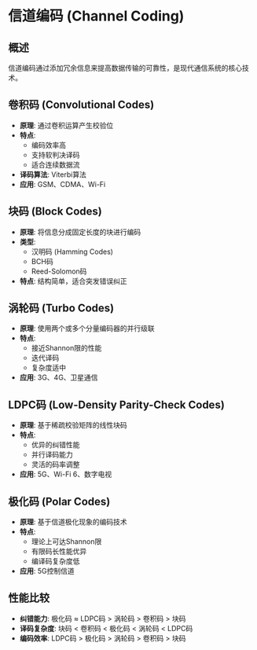 # 信道编码 (Channel Coding)

## 概述
信道编码通过添加冗余信息来提高数据传输的可靠性，是现代通信系统的核心技术。

## 卷积码 (Convolutional Codes)
- **原理**: 通过卷积运算产生校验位
- **特点**: 
  - 编码效率高
  - 支持软判决译码
  - 适合连续数据流
- **译码算法**: Viterbi算法
- **应用**: GSM、CDMA、Wi-Fi

## 块码 (Block Codes)
- **原理**: 将信息分成固定长度的块进行编码
- **类型**:
  - 汉明码 (Hamming Codes)
  - BCH码
  - Reed-Solomon码
- **特点**: 结构简单，适合突发错误纠正

## 涡轮码 (Turbo Codes)
- **原理**: 使用两个或多个分量编码器的并行级联
- **特点**: 
  - 接近Shannon限的性能
  - 迭代译码
  - 复杂度适中
- **应用**: 3G、4G、卫星通信

## LDPC码 (Low-Density Parity-Check Codes)
- **原理**: 基于稀疏校验矩阵的线性块码
- **特点**: 
  - 优异的纠错性能
  - 并行译码能力
  - 灵活的码率调整
- **应用**: 5G、Wi-Fi 6、数字电视

## 极化码 (Polar Codes)
- **原理**: 基于信道极化现象的编码技术
- **特点**: 
  - 理论上可达Shannon限
  - 有限码长性能优异
  - 编译码复杂度低
- **应用**: 5G控制信道

## 性能比较
- **纠错能力**: 极化码 ≈ LDPC码 > 涡轮码 > 卷积码 > 块码
- **译码复杂度**: 块码 < 卷积码 < 极化码 < 涡轮码 < LDPC码
- **编码效率**: LDPC码 > 极化码 > 涡轮码 > 卷积码 > 块码 